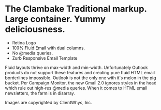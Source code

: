 The Clambake
Traditional markup. Large container. Yummy deliciousness.
=================

- Retina Logo
- 100% Fluid Email with dual columns.
- No @media queries. 
- Zurb Responsive Email Template

Fluid layouts thrive on max-width and min-width. Unfortunately Outlook products do not support these features and creating pure fluid HTML email borderlines impossible. Outlook is not the only one with it's melon in the pig bucket. Per Campaign Monitor, the new Gmail 2.0 ignores styles in the head which rule out high-res @media queries. When it comes to HTML email newsletters, the farm is in disarray. 

Images are copyrighted by ClientWhys, Inc.